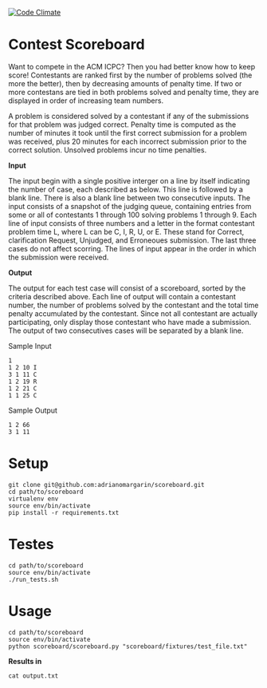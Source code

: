 [![Code Climate](https://codeclimate.com/github/adrianomargarin/scoreboard/badges/gpa.svg)](https://codeclimate.com/github/adrianomargarin/scoreboard)

# Contest Scoreboard

Want to compete in the ACM ICPC? Then you had better know how to keep score!
Contestants are ranked first by the number of problems solved (the more the better),
then by decreasing amounts of penalty time. If two or more contestans are tied in
both problems solved and penalty time, they are displayed in order of increasing team
numbers.

A problem is considered solved by a contestant if any of the submissions for that
problem was judged correct. Penalty time is computed as the number of minutes it
took until the first correct submission for a problem was received, plus 20 minutes for
each incorrect submission prior to the correct solution. Unsolved problems incur no
time penalties.

**Input**

The input begin with a single positive interger on a line by itself indicating the number
of case, each described as below. This line is followed by a blank line. There is also a
blank line between two consecutive inputs.
The input consists of a snapshot of the judging queue, containing entries from some
or all of contestants 1 through 100 solving problems 1 through 9. Each line of input
consists of three numbers and a letter in the format contestant problem time L, where
L can be C, I, R, U, or E. These stand for Correct, clarification Request,
Unjudged, and Erroneoues submission. The last three cases do not affect scorring.
The lines of input appear in the order in which the submission were received.

**Output**


The output for each test case will consist of a scoreboard, sorted by the criteria described
above. Each line of output will contain a contestant number, the number of problems
solved by the contestant and the total time penalty accumulated by the contestant.
Since not all contestant are actually participating, only display those contestant who
have made a submission.
The output of two consecutives cases will be separated by a blank line.

Sample Input
```shell
1
1 2 10 I
3 1 11 C
1 2 19 R
1 2 21 C
1 1 25 C
```
Sample Output
```shell
1 2 66
3 1 11
```

# Setup

```shell
git clone git@github.com:adrianomargarin/scoreboard.git
cd path/to/scoreboard
virtualenv env
source env/bin/activate
pip install -r requirements.txt
```

# Testes

```shell
cd path/to/scoreboard
source env/bin/activate
./run_tests.sh
```

# Usage

```shell
cd path/to/scoreboard
source env/bin/activate
python scoreboard/scoreboard.py "scoreboard/fixtures/test_file.txt"
```

**Results in**

```shell
cat output.txt
```
